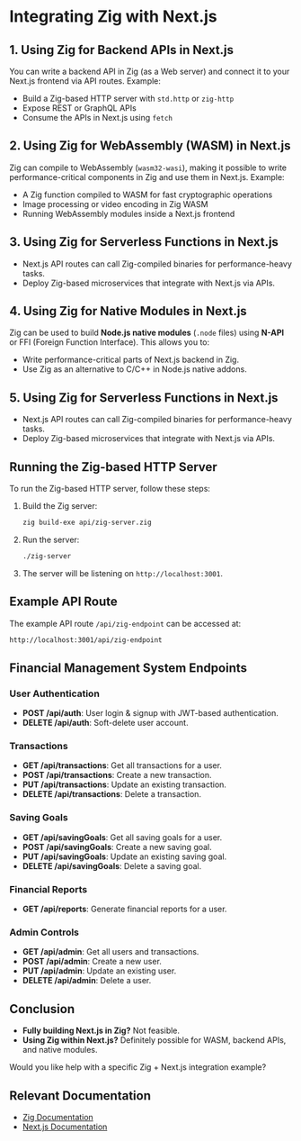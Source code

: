 # Integrating Zig with Next.js

## 1. Using Zig for Backend APIs in Next.js
You can write a backend API in Zig (as a Web server) and connect it to your Next.js frontend via API routes. Example:
- Build a Zig-based HTTP server with `std.http` or `zig-http`
- Expose REST or GraphQL APIs
- Consume the APIs in Next.js using `fetch`

## 2. Using Zig for WebAssembly (WASM) in Next.js
Zig can compile to WebAssembly (`wasm32-wasi`), making it possible to write performance-critical components in Zig and use them in Next.js. Example:
- A Zig function compiled to WASM for fast cryptographic operations
- Image processing or video encoding in Zig WASM
- Running WebAssembly modules inside a Next.js frontend

## 3. Using Zig for Serverless Functions in Next.js
- Next.js API routes can call Zig-compiled binaries for performance-heavy tasks.
- Deploy Zig-based microservices that integrate with Next.js via APIs.

## 4. Using Zig for Native Modules in Next.js
Zig can be used to build **Node.js native modules** (`.node` files) using **N-API** or FFI (Foreign Function Interface). This allows you to:
- Write performance-critical parts of Next.js backend in Zig.
- Use Zig as an alternative to C/C++ in Node.js native addons.

## 5. Using Zig for Serverless Functions in Next.js
- Next.js API routes can call Zig-compiled binaries for performance-heavy tasks.
- Deploy Zig-based microservices that integrate with Next.js via APIs.

## Running the Zig-based HTTP Server
To run the Zig-based HTTP server, follow these steps:
1. Build the Zig server:
   ```sh
   zig build-exe api/zig-server.zig
   ```
2. Run the server:
   ```sh
   ./zig-server
   ```
3. The server will be listening on `http://localhost:3001`.

## Example API Route
The example API route `/api/zig-endpoint` can be accessed at:
```sh
http://localhost:3001/api/zig-endpoint
```

## Financial Management System Endpoints

### User Authentication
- **POST /api/auth**: User login & signup with JWT-based authentication.
- **DELETE /api/auth**: Soft-delete user account.

### Transactions
- **GET /api/transactions**: Get all transactions for a user.
- **POST /api/transactions**: Create a new transaction.
- **PUT /api/transactions**: Update an existing transaction.
- **DELETE /api/transactions**: Delete a transaction.

### Saving Goals
- **GET /api/savingGoals**: Get all saving goals for a user.
- **POST /api/savingGoals**: Create a new saving goal.
- **PUT /api/savingGoals**: Update an existing saving goal.
- **DELETE /api/savingGoals**: Delete a saving goal.

### Financial Reports
- **GET /api/reports**: Generate financial reports for a user.

### Admin Controls
- **GET /api/admin**: Get all users and transactions.
- **POST /api/admin**: Create a new user.
- **PUT /api/admin**: Update an existing user.
- **DELETE /api/admin**: Delete a user.

## Conclusion
- **Fully building Next.js in Zig?** Not feasible.
- **Using Zig within Next.js?** Definitely possible for WASM, backend APIs, and native modules.

Would you like help with a specific Zig + Next.js integration example?

## Relevant Documentation
- [Zig Documentation](https://ziglang.org/documentation/master/)
- [Next.js Documentation](https://nextjs.org/docs)
